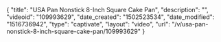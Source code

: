 {
    "title": "USA Pan Nonstick 8-Inch Square Cake Pan",
    "description": "",
    "videoid": "109993629",
    "date_created": "1502523534",
    "date_modified": "1516736942",
    "type": "captivate",
    "layout": "video",
    "url": "\/v\/usa-pan-nonstick-8-inch-square-cake-pan\/109993629"
}